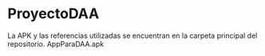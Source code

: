 # ProyectoDAA
La APK y las referencias utilizadas se encuentran en la carpeta principal del repositorio.
AppParaDAA.apk
